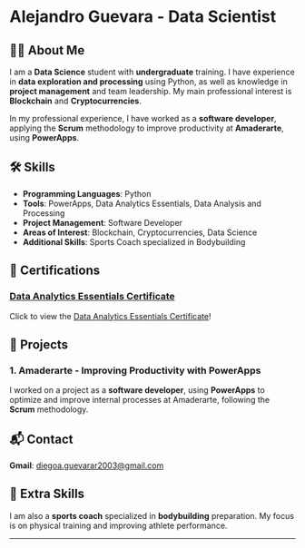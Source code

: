 # Alejandro Guevara - Data Scientist 

## 👨‍💻 About Me

I am a **Data Science** student with **undergraduate** training. I have experience in **data exploration and processing** using Python, as well as knowledge in **project management** and team leadership. My main professional interest is **Blockchain** and **Cryptocurrencies**.

In my professional experience, I have worked as a **software developer**, applying the **Scrum** methodology to improve productivity at **Amaderarte**, using **PowerApps**.

## 🛠️ Skills

- **Programming Languages**: Python
- **Tools**: PowerApps, Data Analytics Essentials, Data Analysis and Processing
- **Project Management**: Software Developer
- **Areas of Interest**: Blockchain, Cryptocurrencies, Data Science
- **Additional Skills**: Sports Coach specialized in Bodybuilding

## 🏅 Certifications

### [Data Analytics Essentials Certificate](https://www.credly.com)  
Click to view the [Data Analytics Essentials Certificate](https://www.credly.com/badges/98b501ce-6cd6-475c-9b68-670c293116a0/public_url "Certificate")!

## 🚀 Projects

### 1. **Amaderarte - Improving Productivity with PowerApps**  
I worked on a project as a **software developer**, using **PowerApps** to optimize and improve internal processes at Amaderarte, following the **Scrum** methodology.

## 📬 Contact
**Gmail**: diegoa.guevarar2003@gmail.com

## 💪 Extra Skills

I am also a **sports coach** specialized in **bodybuilding** preparation. My focus is on physical training and improving athlete performance.

---
